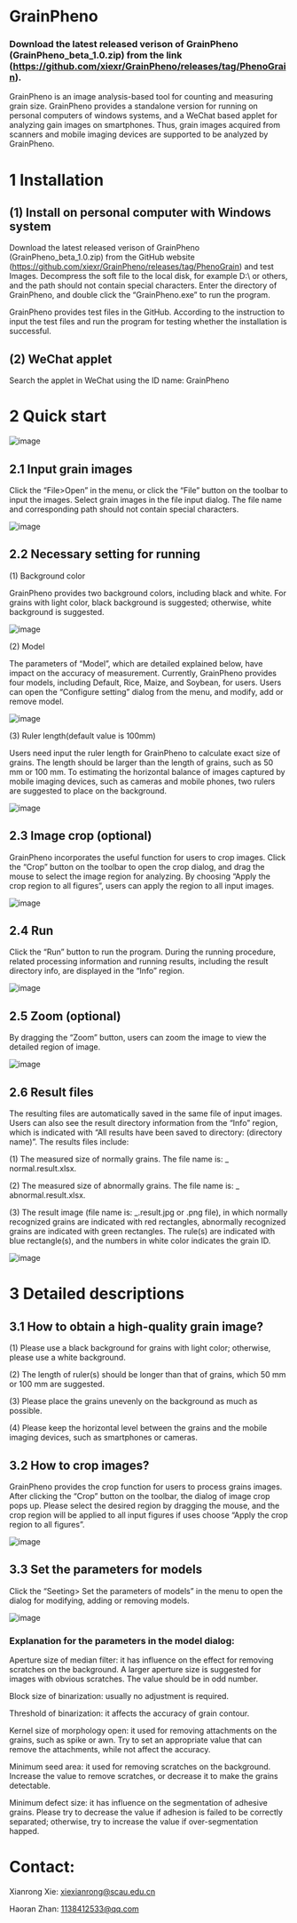 # GrainPheno
### Download the latest released verison of GrainPheno (GrainPheno_beta_1.0.zip) from the link (https://github.com/xiexr/GrainPheno/releases/tag/PhenoGrain).

GrainPheno is an image analysis-based tool for counting and measuring grain size. GrainPheno provides a standalone version for running on personal computers of windows systems, and a WeChat based applet for analyzing gain images on smartphones. Thus, grain images acquired from scanners and mobile imaging devices are supported to be analyzed by GrainPheno. 

# 1 Installation
## (1) Install on personal computer with Windows system
Download the latest released verison of GrainPheno (GrainPheno_beta_1.0.zip) from the GitHub website (https://github.com/xiexr/GrainPheno/releases/tag/PhenoGrain) and test Images. Decompress the soft file to the local disk, for example D:\ or others, and the path should not contain special characters. Enter the directory of GrainPheno, and double click the “GrainPheno.exe” to run the program. 

GrainPheno provides test files in the GitHub. According to the instruction to input the test files and run the program for testing whether the installation is successful.
## (2) WeChat applet
Search the applet in WeChat using the ID name: GrainPheno

# 2 Quick start
 ![image](https://user-images.githubusercontent.com/25548784/198819818-e9868565-1308-452b-a2ea-165b33cc32d7.png)

## 2.1 Input grain images
Click the “File>Open” in the menu, or click the “File” button on the toolbar to input the images. Select grain images in the file input dialog. The file name and corresponding path should not contain special characters. 

 ![image](https://user-images.githubusercontent.com/25548784/198819850-0cb1d84b-1f77-49ce-880e-2bf59348a44f.png)

## 2.2 Necessary setting for running
(1) Background color

GrainPheno provides two background colors, including black and white. For grains with light color, black background is suggested; otherwise, white background is suggested. 

 ![image](https://user-images.githubusercontent.com/25548784/198819852-5e21b90f-f4fa-4a33-9cd9-450505c363c0.png)

(2) Model

The parameters of “Model”, which are detailed explained below, have impact on the accuracy of measurement. Currently, GrainPheno provides four models, including Default, Rice, Maize, and Soybean, for users. Users can open the “Configure setting” dialog from the menu, and modify, add or remove model.

 ![image](https://user-images.githubusercontent.com/25548784/198819855-4e836a1c-a9bb-4035-8808-7edde1da7483.png)

(3) Ruler length(default value is 100mm)

Users need input the ruler length for GrainPheno to calculate exact size of grains. The length should be larger than the length of grains, such as 50 mm or 100 mm. To estimating the horizontal balance of images captured by mobile imaging devices, such as cameras and mobile phones, two rulers are suggested to place on the background.
 
 ![image](https://user-images.githubusercontent.com/25548784/198819864-b2cd6cbb-8f1e-4b4f-a87e-9409dfd94cdf.png)

## 2.3 Image crop (optional)
GrainPheno incorporates the useful function for users to crop images. Click the “Crop” button on the toolbar to open the crop dialog, and drag the mouse to select the image region for analyzing. By choosing “Apply the crop region to all figures”, users can apply the region to all input images. 

![image](https://user-images.githubusercontent.com/25548784/198819871-088bb87b-773c-4232-8fa1-64515dd5a4ed.png)
 
## 2.4 Run
Click the “Run” button to run the program. During the running procedure, related processing information and running results, including the result directory info, are displayed in the “Info” region.
 
 ![image](https://user-images.githubusercontent.com/25548784/198819881-48d20d60-8dd9-4cb7-a82a-9c578de8c74e.png)
 
## 2.5 Zoom (optional)
By dragging the “Zoom” button, users can zoom the image to view the detailed region of image.
 
 ![image](https://user-images.githubusercontent.com/25548784/198819915-c8e83fb8-0dd3-4c73-b9b3-4498a7b6063a.png)

## 2.6 Result files
The resulting files are automatically saved in the same file of input images. Users can also see the result directory information from the “Info” region, which is indicated with “All results have been saved to directory: (directory name)”. 
The results files include:

(1) The measured size of normally grains. The file name is: <image name>_ normal.result.xlsx.
 
(2) The measured size of abnormally grains. The file name is: <image name>_ abnormal.result.xlsx.
 
(3) The result image (file name is: <image name>_.result.jpg or .png file), in which normally recognized grains are indicated with red rectangles, abnormally recognized grains are indicated with green rectangles. The rule(s) are indicated with blue rectangle(s), and the numbers in white color indicates the grain ID.
 
 ![image](https://user-images.githubusercontent.com/25548784/199631802-95bfe541-65e4-4284-827d-2efb11445073.png)

# 3 Detailed descriptions
## 3.1 How to obtain a high-quality grain image?
 
(1) Please use a black background for grains with light color; otherwise, please use a white background.
 
(2) The length of ruler(s) should be longer than that of grains, which 50 mm or 100 mm are suggested. 
 
(3) Please place the grains unevenly on the background as much as possible.
 
(4) Please keep the horizontal level between the grains and the mobile imaging devices, such as smartphones or cameras. 
 
## 3.2 How to crop images?
GrainPheno provides the crop function for users to process grains images. After clicking the “Crop” button on the toolbar, the dialog of image crop pops up. Please select the desired region by dragging the mouse, and the crop region will be applied to all input figures if uses choose “Apply the crop region to all figures”.
 
 ![image](https://user-images.githubusercontent.com/25548784/198819933-95baec85-9a2a-492b-b5e1-0fd41f932cbc.png)
 
## 3.3 Set the parameters for models
Click the “Seeting> Set the parameters of models” in the menu to open the dialog for modifying, adding or removing models. 

 ![image](https://user-images.githubusercontent.com/25548784/198819938-ca7e1030-4e94-4e7f-94de-5ffb277e179e.png)
 
### Explanation for the parameters in the model dialog:
Aperture size of median filter: it has influence on the effect for removing scratches on the background. A larger aperture size is suggested for images with obvious scratches. The value should be in odd number.
 
Block size of binarization: usually no adjustment is required.
 
Threshold of binarization: it affects the accuracy of grain contour.
 
Kernel size of morphology open: it used for removing attachments on the grains, such as spike or awn. Try to set an appropriate value that can remove the attachments, while not affect the accuracy.
 
Minimum seed area: it used for removing scratches on the background. Increase the value to remove scratches, or decrease it to make the grains detectable.
 
Minimum defect size: it has influence on the segmentation of adhesive grains. Please try to decrease the value if adhesion is failed to be correctly separated; otherwise, try to increase the value if over-segmentation happed. 

# Contact:
Xianrong Xie: xiexianrong@scau.edu.cn
 
Haoran Zhan: 1138412533@qq.com 
